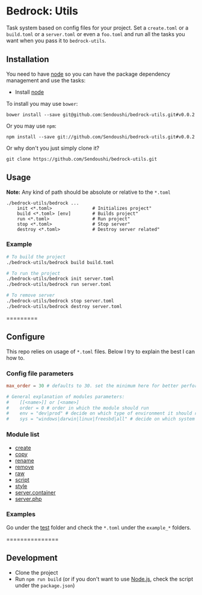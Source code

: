 # Bedrock: Utils

Task system based on config files for your project. Set a `create.toml` or a `build.toml` or a `server.toml` or even a `foo.toml` and run all the tasks you want when you pass it to `bedrock-utils`.<br>

## Installation
You need to have [node](http://nodejs.org) so you can have the package dependency management and use the tasks:
- Install [node](http://nodejs.org)

To install you may use ```bower```:
```
bower install --save git@github.com:Sendoushi/bedrock-utils.git#v0.0.2
```

Or you may use ```npm```:
```
npm install --save git://github.com/Sendoushi/bedrock-utils.git#v0.0.2
```

Or why don't you just simply clone it?
```
git clone https://github.com/Sendoushi/bedrock-utils.git
```

## Usage
**Note:** Any kind of path should be absolute or relative to the `*.toml`

```
./bedrock-utils/bedrock ...
    init <*.toml>               # Initializes project"
    build <*.toml> [env]        # Builds project"
    run <*.toml>                # Run project"
    stop <*.toml>               # Stop server"
    destroy <*.toml>            # Destroy server related"
```

### Example

```sh
# To build the project
./bedrock-utils/bedrock build build.toml

# To run the project
./bedrock-utils/bedrock init server.toml
./bedrock-utils/bedrock run server.toml

# To remove server
./bedrock-utils/bedrock stop server.toml
./bedrock-utils/bedrock destroy server.toml
```

=========

## Configure

This repo relies on usage of `*.toml` files. Below I try to explain the best I can how to.

### Config file parameters
```toml
max_order = 30 # defaults to 30. set the minimum here for better performance

# General explanation of modules parameters:
#    [[<name>]] or [<name>]
#    order = 0 # order in which the module should run
#    env = "dev|prod" # decide on which type of environment it should run
#    sys = "windows|darwin|linux|freesbd|all" # decide on which system it should run
```

### Module list
- [create](docs/create.md)
- [copy](docs/file_copy.md)
- [rename](docs/file_rename.md)
- [remove](docs/file_remove.md)
- [raw](docs/raw.md)
- [script](docs/script.md)
- [style](docs/style.md)
- [server.container](docs/server_container.md)
- [server.php](docs/server_php.md)

### Examples
Go under the [test](test) folder and check the `*.toml` under the `example_*` folders.

===============

## Development
- Clone the project
- Run `npm run build` (or if you don't want to use [Node.js](http://nodejs.org/), check the script under the `package.json`)
